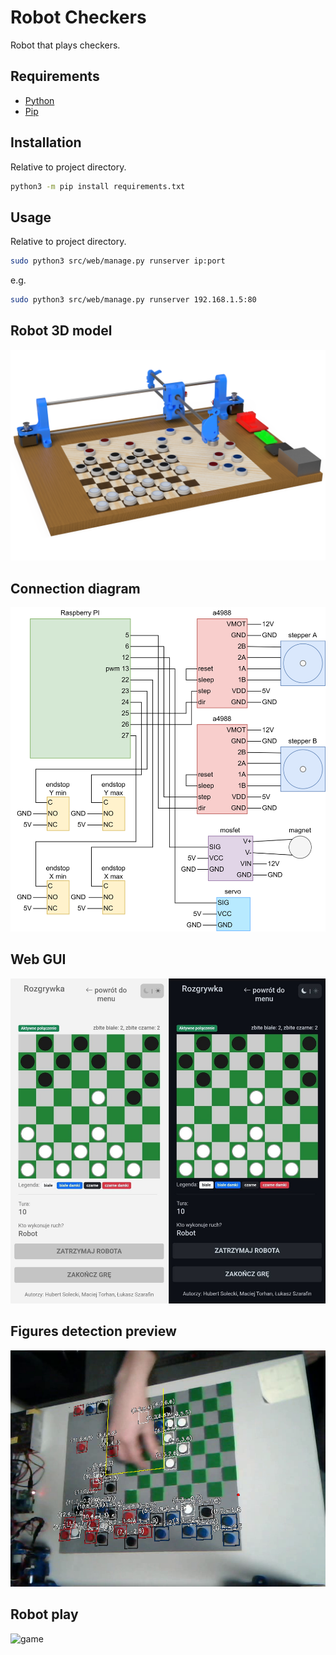 # Robot Checkers

Robot that plays checkers.

## Requirements
* [Python](https://www.python.org/downloads/)
* [Pip](https://pip.pypa.io/en/stable/)

## Installation
Relative to project directory.  
```bash
python3 -m pip install requirements.txt
```

## Usage
Relative to project directory.  
```bash
sudo python3 src/web/manage.py runserver ip:port
```
e.g.
```bash
sudo python3 src/web/manage.py runserver 192.168.1.5:80
```

## Robot 3D model
![render](imgs/render.png)

## Connection diagram
![connections](imgs/connections.png)

## Web GUI
![gui](imgs/gui.jpeg)

## Figures detection preview
![cv](imgs/cv.png)

## Robot play
![game](imgs/game.gif)